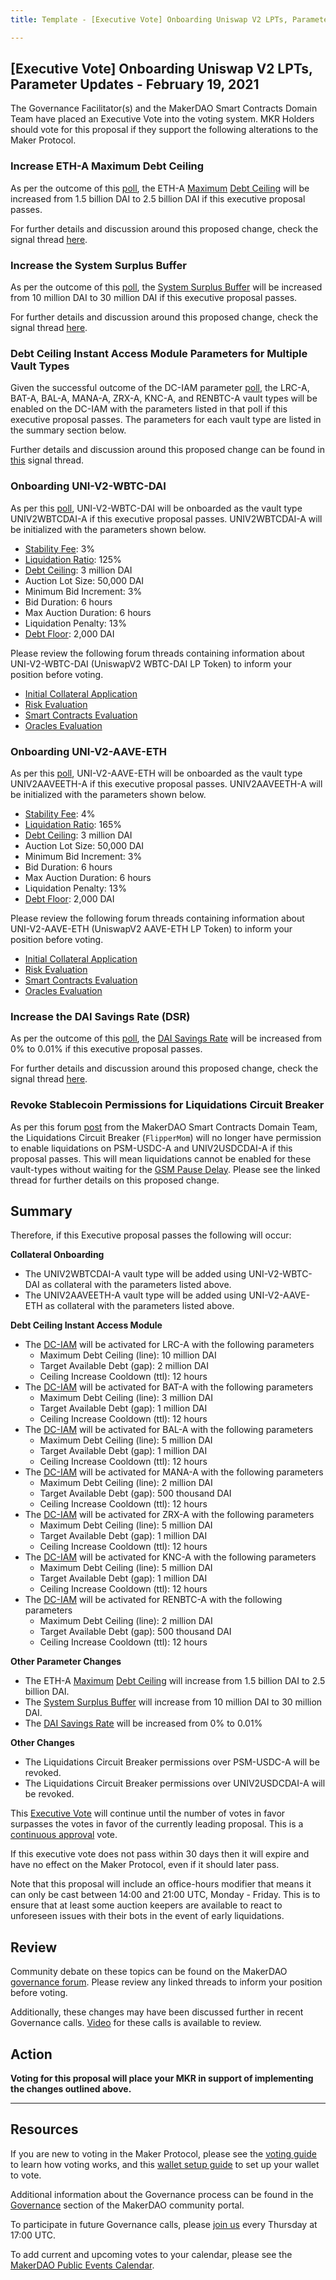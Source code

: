 ```yaml
---
title: Template - [Executive Vote] Onboarding Uniswap V2 LPTs, Parameter Updates - February 19, 2021

---
```

## [Executive Vote] Onboarding Uniswap V2 LPTs, Parameter Updates - February 19, 2021

The Governance Facilitator(s) and the MakerDAO Smart Contracts Domain Team have placed an Executive Vote into the voting system. MKR Holders should vote for this proposal if they support the following alterations to the Maker Protocol.

### Increase ETH-A Maximum Debt Ceiling

As per the outcome of this [poll](https://vote.makerdao.com/polling/QmeaGob2?network=mainnet#poll-detail), the ETH-A [Maximum](https://community-development.makerdao.com/en/learn/governance/module-dciam) [Debt Ceiling](https://community-development.makerdao.com/en/learn/governance/param-debt-ceiling) will be increased from 1.5 billion DAI to 2.5 billion DAI if this executive proposal passes.

For further details and discussion around this proposed change, check the signal thread [here](https://forum.makerdao.com/t/signal-request-adjust-eth-a-dc-iam-line-2021-04/6332).

### Increase the System Surplus Buffer

As per the outcome of this [poll](https://vote.makerdao.com/polling/QmQjQf6K?network=mainnet#poll-detail), the [System Surplus Buffer](https://community-development.makerdao.com/en/learn/governance/param-system-surplus-buffer) will be increased from 10 million DAI to 30 million DAI if this executive proposal passes.

For further details and discussion around this proposed change, check the signal thread [here](https://forum.makerdao.com/t/signal-request-adjust-the-surplus-buffer-2021-2/6250).

### Debt Ceiling Instant Access Module Parameters for Multiple Vault Types

Given the successful outcome of the DC-IAM parameter [poll](https://vote.makerdao.com/polling/QmeMazVy?network=mainnet#poll-detail), the LRC-A, BAT-A, BAL-A, MANA-A, ZRX-A, KNC-A, and RENBTC-A vault types will be enabled on the DC-IAM with the parameters listed in that poll if this executive proposal passes. The parameters for each vault type are listed in the summary section below.

Further details and discussion around this proposed change can be found in [this](https://forum.makerdao.com/t/iam-dc-parameters-2-lrc-a-bat-a-bal-a-mana-a-zrx-a-knc-a-renbtc-a/6431) signal thread.

### Onboarding UNI-V2-WBTC-DAI

As per this [poll](https://vote.makerdao.com/polling/QmRJwNwt#poll-detail), UNI-V2-WBTC-DAI will be onboarded as the vault type UNIV2WBTCDAI-A if this executive proposal passes. UNIV2WBTCDAI-A will be initialized with the parameters shown below.

* [Stability Fee](https://community-development.makerdao.com/en/learn/governance/param-stability-fee): 3%
* [Liquidation Ratio](https://community-development.makerdao.com/en/learn/governance/param-liquidation-ratio): 125%
* [Debt Ceiling](https://community-development.makerdao.com/en/learn/governance/param-debt-ceiling): 3 million DAI
* Auction Lot Size: 50,000 DAI
* Minimum Bid Increment: 3%
* Bid Duration: 6 hours
* Max Auction Duration: 6 hours
* Liquidation Penalty: 13%
* [Debt Floor](https://community-development.makerdao.com/en/learn/governance/param-debt-floor): 2,000 DAI

Please review the following forum threads containing information about UNI-V2-WBTC-DAI (UniswapV2 WBTC-DAI LP Token) to inform your position before voting.
* [Initial Collateral Application](https://forum.makerdao.com/t/uni-v2-wbtc-dai-mip6-collateral-onboarding-application/5605/1)
* [Risk Evaluation](https://forum.makerdao.com/t/uni-v2-wbtc-dai-collateral-onboarding-risk-evaluation/6524)
* [Smart Contracts Evaluation](https://forum.makerdao.com/t/uni-v2-wbtc-dai-erc20-token-smart-contract-technical-assessment/6511)
* [Oracles Evaluation](https://forum.makerdao.com/t/uni-v2-wbtc-dai-collateral-onboarding-oracle-assessment-mip10c3-sp27/6522)

### Onboarding UNI-V2-AAVE-ETH

As per this [poll](https://vote.makerdao.com/polling/QmPk8Aqf#poll-detail), UNI-V2-AAVE-ETH will be onboarded as the vault type UNIV2AAVEETH-A if this executive proposal passes. UNIV2AAVEETH-A will be initialized with the parameters shown below.

* [Stability Fee](https://community-development.makerdao.com/en/learn/governance/param-stability-fee): 4%
* [Liquidation Ratio](https://community-development.makerdao.com/en/learn/governance/param-liquidation-ratio): 165%
* [Debt Ceiling](https://community-development.makerdao.com/en/learn/governance/param-debt-ceiling): 3 million DAI
* Auction Lot Size: 50,000 DAI
* Minimum Bid Increment: 3%
* Bid Duration: 6 hours
* Max Auction Duration: 6 hours
* Liquidation Penalty: 13%
* [Debt Floor](https://community-development.makerdao.com/en/learn/governance/param-debt-floor): 2,000 DAI

Please review the following forum threads containing information about UNI-V2-AAVE-ETH (UniswapV2 AAVE-ETH LP Token) to inform your position before voting.
* [Initial Collateral Application](https://forum.makerdao.com/t/uni-v2-aave-eth-mip6-collateral-onboarding-application/6186)
* [Risk Evaluation](https://forum.makerdao.com/t/uni-v2-aave-eth-collateral-onboarding-risk-evaluation/6525)
* [Smart Contracts Evaluation](https://forum.makerdao.com/t/uni-v2-aave-eth-erc20-token-smart-contract-technical-assessment/6510)
* [Oracles Evaluation](https://forum.makerdao.com/t/uni-v2-aave-eth-collateral-onboarding-oracle-assessment-mip10c3-sp26/6356)

### Increase the DAI Savings Rate (DSR)

As per the outcome of this [poll](https://vote.makerdao.com/polling/QmSdbu4H?network=mainnet), the [DAI Savings Rate](https://community-development.makerdao.com/en/learn/Dai/dsr/) will be increased from 0% to 0.01% if this executive proposal passes.

For further details and discussion around this proposed change, check the signal thread [here](https://forum.makerdao.com/t/signal-request-raise-dsr/6241).

### Revoke Stablecoin Permissions for Liquidations Circuit Breaker

As per this forum [post](https://forum.makerdao.com/t/limiting-governance-attack-surface-for-stablecoins/6057/7) from the MakerDAO Smart Contracts Domain Team, the Liquidations Circuit Breaker (`FlipperMom`) will no longer have permission to enable liquidations on PSM-USDC-A and UNIV2USDCDAI-A if this proposal passes. This will mean liquidations cannot be enabled for these vault-types without waiting for the [GSM Pause Delay](https://community-development.makerdao.com/en/learn/governance/param-gsm-pause-delay). Please see the linked thread for further details on this proposed change.

## Summary

Therefore, if this Executive proposal passes the following will occur:

**Collateral Onboarding**
* The UNIV2WBTCDAI-A vault type will be added using UNI-V2-WBTC-DAI as collateral with the parameters listed above.
* The UNIV2AAVEETH-A vault type will be added using UNI-V2-AAVE-ETH as collateral with the parameters listed above.

**Debt Ceiling Instant Access Module**
* The [DC-IAM](https://community-development.makerdao.com/en/learn/governance/module-dciam/) will be activated for LRC-A with the following parameters
	* Maximum Debt Ceiling (line): 10 million DAI
	* Target Available Debt (gap): 2 million DAI
	* Ceiling Increase Cooldown (ttl): 12 hours
* The [DC-IAM](https://community-development.makerdao.com/en/learn/governance/module-dciam/) will be activated for BAT-A with the following parameters
	* Maximum Debt Ceiling (line): 3 million DAI
	* Target Available Debt (gap): 1 million DAI
	* Ceiling Increase Cooldown (ttl): 12 hours
* The [DC-IAM](https://community-development.makerdao.com/en/learn/governance/module-dciam/) will be activated for BAL-A with the following parameters
	* Maximum Debt Ceiling (line): 5 million DAI
	* Target Available Debt (gap): 1 million DAI
	* Ceiling Increase Cooldown (ttl): 12 hours
* The [DC-IAM](https://community-development.makerdao.com/en/learn/governance/module-dciam/) will be activated for MANA-A with the following parameters
	* Maximum Debt Ceiling (line): 2 million DAI
	* Target Available Debt (gap): 500 thousand DAI
	* Ceiling Increase Cooldown (ttl): 12 hours
* The [DC-IAM](https://community-development.makerdao.com/en/learn/governance/module-dciam/) will be activated for ZRX-A with the following parameters
	* Maximum Debt Ceiling (line): 5 million DAI
	* Target Available Debt (gap): 1 million DAI
	* Ceiling Increase Cooldown (ttl): 12 hours
* The [DC-IAM](https://community-development.makerdao.com/en/learn/governance/module-dciam/) will be activated for KNC-A with the following parameters
	* Maximum Debt Ceiling (line): 5 million DAI
	* Target Available Debt (gap): 1 million DAI
	* Ceiling Increase Cooldown (ttl): 12 hours
* The [DC-IAM](https://community-development.makerdao.com/en/learn/governance/module-dciam/) will be activated for RENBTC-A with the following parameters
	* Maximum Debt Ceiling (line): 2 million DAI
	* Target Available Debt (gap): 500 thousand DAI
	* Ceiling Increase Cooldown (ttl): 12 hours

**Other Parameter Changes**
* The ETH-A [Maximum](https://community-development.makerdao.com/en/learn/governance/module-dciam) [Debt Ceiling](https://community-development.makerdao.com/en/learn/governance/param-debt-ceiling) will increase from 1.5 billion DAI to 2.5 billion DAI.
* The [System Surplus Buffer](https://community-development.makerdao.com/en/learn/governance/param-system-surplus-buffer) will increase from 10 million DAI to 30 million DAI.
* The [DAI Savings Rate](https://community-development.makerdao.com/en/learn/Dai/dsr/) will be increased from 0% to 0.01% 

**Other Changes**
* The Liquidations Circuit Breaker permissions over PSM-USDC-A will be revoked.
* The Liquidations Circuit Breaker permissions over UNIV2USDCDAI-A will be revoked.

This [Executive Vote](https://community-development.makerdao.com/en/learn/governance/on-chain-gov) will continue until the number of votes in favor surpasses the votes in favor of the currently leading proposal. This is a [continuous approval](https://community-development.makerdao.com/en/learn/governance/how-voting-works) vote. 

If this executive vote does not pass within 30 days then it will expire and have no effect on the Maker Protocol, even if it should later pass. 

Note that this proposal will include an office-hours modifier that means it can only be cast between 14:00 and 21:00 UTC, Monday - Friday. This is to ensure that at least some auction keepers are available to react to unforeseen issues with their bots in the event of early liquidations.

## Review

Community debate on these topics can be found on the MakerDAO [governance forum](https://forum.makerdao.com/). Please review any linked threads to inform your position before voting.

Additionally, these changes may have been discussed further in recent Governance calls. [Video](https://www.youtube.com/playlist?list=PLLzkWCj8ywWNq5-90-Id6VPSsrk4OWVan) for these calls is available to review.

## Action

**Voting for this proposal will place your MKR in support of implementing the changes outlined above.**

---

## Resources

If you are new to voting in the Maker Protocol, please see the [voting guide](https://community-development.makerdao.com/en/learn/governance/how-voting-works/) to learn how voting works, and this [wallet setup guide](https://community-development.makerdao.com/en/learn/governance/voting-setup/) to set up your wallet to vote.

Additional information about the Governance process can be found in the [Governance](https://community-development.makerdao.com/en/learn/governance) section of the MakerDAO community portal.

To participate in future Governance calls, please [join us](https://github.com/makerdao/community/tree/master/governance/governance-and-risk-meetings) every Thursday at 17:00 UTC.

To add current and upcoming votes to your calendar, please see the [MakerDAO Public Events Calendar](https://calendar.google.com/calendar/embed?src=makerdao.com_3efhm2ghipksegl009ktniomdk%40group.calendar.google.com&ctz=UTC&mode=week&showCalendars=0&showPrint=0).
